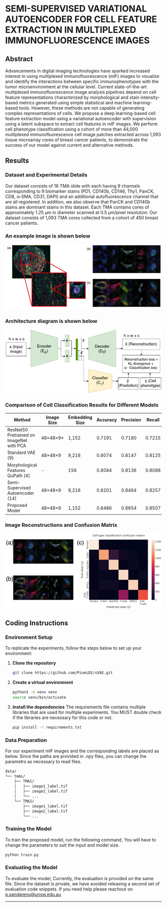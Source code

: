 # SEMI-SUPERVISED VARIATIONAL AUTOENCODER FOR CELL FEATURE EXTRACTION IN MULTIPLEXED IMMUNOFLUORESCENCE IMAGES

## Abstract
Advancements in digital imaging technologies have sparked increased interest in using multiplexed immunofluorescence (mIF) images to visualize and identify the interactions between specific immunophenotypes with the tumor microenvironment at the cellular level. Current state-of-the-art multiplexed immunofluorescence image analysis pipelines depend on cell feature representations characterized by morphological and stain intensity-based metrics generated using simple statistical and machine learning-based tools. However, these methods are not capable of generating complex representations of cells. We propose a deep learning-based cell feature extraction model using a variational autoencoder with supervision using a latent subspace to extract cell features in mIF images. We perform cell phenotype classification using a cohort of more than 44,000 multiplexed immunofluorescence cell image patches extracted across 1,093 tissue microarray cores of breast cancer patients, to demonstrate the success of our model against current and alternative methods.

## Results

### Dataset and Experimental Details
Our dataset consists of 18 TMA slide with each having 9 channels corresponding to 9 biomarker stains (PD1, CD140b, CD146, Thy1, PanCK, CD8, α-SMA, CD31, DAPI) and an additional autofluorescence channel that are all registered. In addition, we also observe that PanCK and CD140b stains are dominant stains in this dataset. Each TMA contains cores of approximately 1.25 µm in diameter scanned at 0.5 µm/pixel resolution. Our dataset consists of 1,093 TMA cores collected from a cohort of 450 breast cancer patients.

### An example image is shown below
![TMA core magnified view and 9 channels](image_patches.jpg)

### Architecture diagram is shown below
![Architecture of semisupervised VAE model](cvae_diagram.jpg)

### Comparison of Cell Classification Results for Different Models
| Method | Image Size | Embedding Size | Accuracy | Precision | Recall |
| ------ | ---------- | -------------- | -------- | --------- | ------ |
| ResNet50 Pretrained on ImageNet with PCA | 48×48×9* | 1,152 | 0.7191 | 0.7180 | 0.7215 |
| Standard VAE [9] | 48×48×9 | 9,216 | 0.8074 | 0.8147 | 0.8125 |
| Morphological Features QuPath [4] | - | 156 | 0.8084 | 0.8136 | 0.8088 |
| Semi-Supervised Autoencoder [14] | 48×48×9 | 9,216 | 0.8201 | 0.8464 | 0.8257 |
| Proposed Model | 48×48×9 | 1,152 | 0.8486 | 0.8654 | 0.8507 |

### Image Reconstructions and Confusion Matrix
![Cell Image Reconstructions and Confusion Matrix](results.jpg)

## Coding Instructions

### Environment Setup
To replicate the experiments, follow the steps below to set up your environment:

1. **Clone the repository**
   ```bash
   git clone https://github.com/PiumiDS/sVAE.git
   ```

2. **Create a virtual environment**
   ```bash
   python3 -m venv venv
   source venv/bin/activate
   ```

3. **Install the dependencies**
   The requirements file contains multiple libraries that are used for multiple experiments. You MUST double check if the libraries are necessary for this code or not. 
   ```bash
   pip install -r requirements.txt
   ```

### Data Preparation
For our experiment mIF images and the corresponding labels are placed as below. Since the paths are provided in .npy files, you can change the parametrs as necessary to read files.
```
data/
└── tmAs/
    ├── TMA1/
    │   ├── image1_label.tif
    │   ├── image2_label.tif
    │   └── ...
    └── TMA2/
        ├── image1_label.tif
        ├── image2_label.tif
        └── ...
```

### Training the Model
To train the proposed model, run the following command, You will have to change the parameters to suit the input and model size. 
```bash
python train.py
```

### Evaluating the Model
To evaluate the model,
Currently, the evaluation is provided on the same file. Since the dataset is private, we have avoided releasing a second set of evaluation code snippets. If you need help please reachout on p.sandarenu@unsw.edu.au

---

